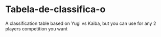 # Tabela-de-classifica-o
A classification table based on Yugi vs Kaiba, but you can use for any 2 players competition you want
